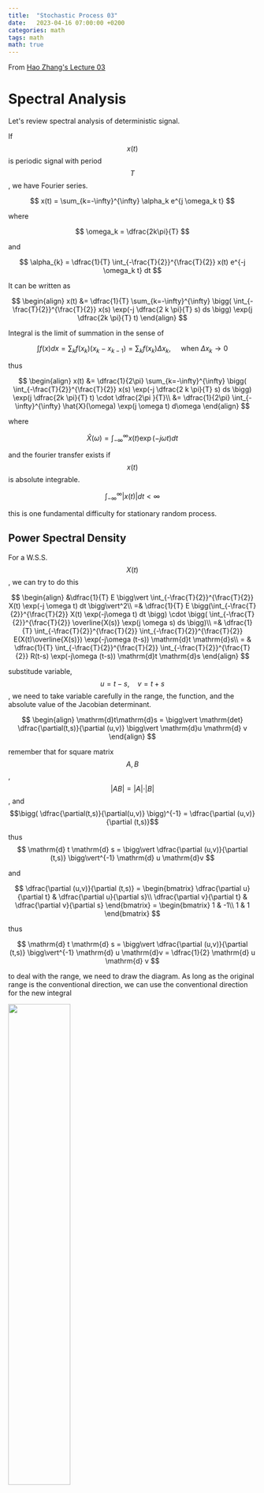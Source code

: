 ```yaml
---
title:  "Stochastic Process 03"
date:   2023-04-16 07:00:00 +0200
categories: math
tags: math
math: true
---
```


From [Hao Zhang's Lecture 03](https://v.ucas.ac.cn/course/CourseIndex.do?courseid=b917aacfcbfe4649aaec1d46bb8edd51)

# Spectral Analysis

Let's review spectral analysis of deterministic signal.

If $$x(t)$$ is periodic signal with period $$T$$, we have Fourier series.

$$
x(t) = \sum_{k=-\infty}^{\infty} \alpha_k e^{j \omega_k t}
$$

where

$$
\omega_k = \dfrac{2k\pi}{T}
$$

and

$$
\alpha_{k} = \dfrac{1}{T} \int_{-\frac{T}{2}}^{\frac{T}{2}} x(t) e^{-j \omega_k t} dt
$$

It can be written as

$$
\begin{align}
x(t) &= \dfrac{1}{T} \sum_{k=-\infty}^{\infty} \bigg( \int_{-\frac{T}{2}}^{\frac{T}{2}} x(s) \exp(-j \dfrac{2 k \pi}{T} s) ds \bigg) \exp(j \dfrac{2k \pi}{T} t)
\end{align}
$$

Integral is the limit of summation in the sense of

$$
\int f(x)dx = \sum_{k} f(x_k) (x_k - x_{k-1}) = \sum_{k} f(x_k) \Delta x_k, \quad \text{ when } \Delta x_k \to 0
$$

thus

$$
\begin{align}
x(t) &= \dfrac{1}{2\pi} \sum_{k=-\infty}^{\infty} \bigg( \int_{-\frac{T}{2}}^{\frac{T}{2}} x(s) \exp(-j \dfrac{2 k \pi}{T} s) ds \bigg) \exp(j \dfrac{2k \pi}{T} t) \cdot \dfrac{2\pi }{T}\\
&= \dfrac{1}{2\pi} \int_{-\infty}^{\infty} \hat{X}(\omega) \exp(j \omega t) d\omega
\end{align}
$$

where

$$
\hat{X}(\omega) = \int_{-\infty}^{\infty} x(t) \exp(-j \omega t) dt
$$

and the fourier transfer exists if $$x(t)$$ is absolute integrable.

$$
\int_{-\infty}^{\infty} \vert x(t) \vert dt  < \infty
$$

this is one fundamental difficulty for stationary random process.

## Power Spectral Density

For a W.S.S. $$X(t)$$, we can try to do this

$$
\begin{align}
&\dfrac{1}{T} E \bigg\vert \int_{-\frac{T}{2}}^{\frac{T}{2}} X(t) \exp(-j \omega t) dt \bigg\vert^2\\
=& \dfrac{1}{T} E \bigg(\int_{-\frac{T}{2}}^{\frac{T}{2}} X(t) \exp(-j\omega t) dt \bigg) \cdot \bigg( \int_{-\frac{T}{2}}^{\frac{T}{2}} \overline{X(s)} \exp(j \omega s) ds \bigg)\\
=& \dfrac{1}{T} \int_{-\frac{T}{2}}^{\frac{T}{2}} \int_{-\frac{T}{2}}^{\frac{T}{2}} E(X(t)\overline{X(s)}) \exp(-j\omega (t-s)) \mathrm{d}t \mathrm{d}s\\
= & \dfrac{1}{T} \int_{-\frac{T}{2}}^{\frac{T}{2}} \int_{-\frac{T}{2}}^{\frac{T}{2}} R(t-s) \exp(-j\omega (t-s)) \mathrm{d}t \mathrm{d}s
\end{align}
$$

substitude variable, $$u=t-s, \quad v = t+s$$, we need to take variable carefully in the range, the function, and the absolute value of the Jacobian determinant.

$$
\begin{align}
\mathrm{d}t\mathrm{d}s = \bigg\vert \mathrm{det} \dfrac{\partial(t,s)}{\partial (u,v)} \bigg\vert \mathrm{d}u \mathrm{d} v
\end{align}
$$

remember that for square matrix $$A, B$$, $$\vert A B \vert = \vert A \vert \cdot \vert B \vert$$, and $$\bigg( \dfrac{\partial(t,s)}{\partial(u,v)} \bigg)^{-1} = \dfrac{\partial (u,v)}{\partial (t,s)}$$

thus
$$
\mathrm{d} t \mathrm{d} s = \bigg\vert \dfrac{\partial (u,v)}{\partial (t,s)} \bigg\vert^{-1} \mathrm{d} u \mathrm{d}v
$$

and

$$
\dfrac{\partial (u,v)}{\partial (t,s)} =
\begin{bmatrix}
\dfrac{\partial u}{\partial t} & \dfrac{\partial u}{\partial s}\\
\dfrac{\partial v}{\partial t} & \dfrac{\partial v}{\partial s}
\end{bmatrix} =
\begin{bmatrix}
1 & -1\\
1 & 1
\end{bmatrix}
$$

thus

$$
\mathrm{d} t \mathrm{d} s = \bigg\vert \dfrac{\partial (u,v)}{\partial (t,s)} \bigg\vert^{-1} \mathrm{d} u \mathrm{d}v = \dfrac{1}{2} \mathrm{d} u \mathrm{d} v
$$

to deal with the range, we need to draw the diagram. As long as the original range is the conventional direction, we can use the conventional direction for the new integral


<img src="/assets/img/2023-04-16-stochastic-process-03/001.png" style="width:50%;height:50%;">

thus

$$
\begin{align}
&\dfrac{1}{2T} \bigg( \int_{-T}^{0} \int_{-T-u}^{T+u} + \int_{0}^{T} \int_{-T+u}^{T-u} \bigg) R(u)\exp(-j\omega u) \mathrm{d} v \mathrm{d} u\\
=&\dfrac{1}{2T} \int_{-T}^{T} \int_{-T+\vert u \vert}^{T- \vert u\vert} R(u)\exp(-j\omega u) \mathrm{d} v \mathrm{d} u\\
=&\dfrac{1}{2T} \int_{-T}^{T} (2T - 2 \vert u \vert) R(u)\exp(-j\omega u) \mathrm{d} u\\
=& \int_{-T}^{T} \Big(1 - \dfrac{ \vert u \vert}{T}\Big) R(u)\exp(-j\omega u) \mathrm{d} u
\end{align}
$$

let $$T \to \infty$$

$$
 \dfrac{1}{T} E \bigg\vert \int_{-\frac{T}{2}}^{\frac{T}{2}} X(t) \exp(-j \omega t) dt \bigg\vert^2 = \int_{-\infty}^{\infty} R(u) \exp(-j\omega u) du = S(\omega)
$$

This is called Wiener-Khinchine theorem.
It is interesting to note here, if assume $$R(u)$$ is real function, since $$R(u)$$ is positive definite function (thus it is also symmetry), we know its Fourier transfer is real and symmetry, and positive for all $$\omega$$, meets the idea of power spectral density. Thus

$$
\begin{align}
S(\omega) &= \int_{-\infty}^{\infty} R(t) \cos(\omega t) dt\\
R(t) &= \dfrac{1}{2\pi} \int_{-\infty}^{\infty} S(\omega) \cos(\omega t) d\omega
\end{align}
$$

## LTI Responses

Assumes a W.S.S. process $$X(t)$$ with PSD $$S(\omega)$$ passing through a LTI system with impulse response $$h(t)$$, we know

$$
Y(t) = \int_{-\infty}^{\infty} h(t-\tau) X(\tau) d\tau
$$

then

$$
\begin{align}
&R_{Y}(t,s) = E(Y(t) \overline{Y(s)}) = E \bigg(\int_{-\infty}^{\infty} h(t-\tau) X(\tau) d\tau \bigg) \overline{\bigg(\int_{-\infty}^{\infty} h(s-r)X(r)dr\bigg)}\\
=& \int_{-\infty}^{\infty} \int_{-\infty}^{\infty} R_{X}(\tau-r) h(t-\tau) \overline{h(s-r)} d\tau dr
\end{align}
$$

to see if the integral is a convolutoin, the summation of all the variable in the function, has to cancel all the integral variable, and it gives the convolutoin at the value of the summation.

We need to define

$$
\tilde{h}(t) = \overline{h(-t)}
$$

then

$$
\begin{align}
R_{Y}(t,s) &= \int_{-\infty}^{\infty} \int_{-\infty}^{\infty} R_{X}(\tau-r) h(t-\tau) \overline{h(s-r)} d\tau dr\\
&= \int_{-\infty}^{\infty} \int_{-\infty}^{\infty} R_{X}(\tau-r) h(t-\tau) \tilde{h}(r-s) d\tau dr\\
&= R_{X} * h * \tilde{h} (t-s)
\end{align}
$$

thus it is clear $$Y(t)$$ is W.S.S., also

$$
S_Y(\omega) = S_X(\omega)\cdot H(\omega) \cdot \tilde{H}(\omega)
$$

and

$$
\begin{align}
\tilde{H}(\omega) &= \int_{-\infty}^{\infty} \tilde{h}(t) \exp(-j\omega t) dt\\
&= \int_{-\infty}^{\infty} \overline{h(-t)} \exp(-j\omega t) dt\\
&= \overline{\int_{-\infty}^{\infty} h(-t) \exp(j\omega t) dt}\\
&= \overline{\int_{-\infty}^{\infty} h(\tau) \exp(-j\omega \tau) d\tau}\\
&= \overline{H(\omega)}
\end{align}
$$

thus

$$
S_Y(\omega) = S_X(\omega) \cdot H(\omega) \cdot \overline{H(\omega)} = S_X(\omega) \vert H(\omega) \vert^2
$$

## Common PSDs And Their Autocorrelations

Please note that the Fourier transform is not the same (or similar) as Laplace transform table, since the table we usually see is for single sided functions.

$$
\begin{align}
S(\omega) &= \int_{-\infty}^{\infty} R(\tau) \exp(-j\omega\tau)d\tau\\
R(\tau) &= \dfrac{1}{2\pi}\int_{-\infty}^{\infty} S(\omega) \exp(j\omega\tau) d\omega
\end{align}
$$

or using frequency (Hz) instead of angular frequency

$$
\begin{align}
S(f) &= \int_{-\infty}^{\infty}R(\tau)\exp(-j2\pi f \tau) d\tau\\
R(\tau) &= \int_{-\infty}^{\infty} S(f) \exp(j2\pi f \tau) df
\end{align}
$$

### White Noise

For a white noise with two-sided PSD

$$
S(f) = N_0
$$

The autocorrelation is

$$R(\tau) = N_0 \delta(\tau)$$

We can verify it by

$$
\int_{-\infty}^{\infty} N_0 \delta(\tau) \exp(-j2\pi f\tau) d\tau = N_0
$$

Note that the directly apply of the inverse Fourier transform may seems difficult.

### Lowpass Noise

For a two-sided PSD

$$
S(f) = \dfrac{N_0}{1+\big(\dfrac{f}{f_b}\big)^2}
$$

or

$$
S(\omega) = \dfrac{N_0 \cdot \omega_b^2}{\omega_b^2+\omega^2}
$$

using the formula

$$
\int_{-\infty}^{\infty} \dfrac{1}{a^2+\omega^2} \cdot \exp(j\omega t)d \omega = \dfrac{\pi}{a} \cdot \exp(-a\vert t \vert), \quad a > 0
$$

$$
\begin{align}
R(\tau) &= \dfrac{1}{2\pi} \int_{-\infty}^{\infty} \dfrac{N_0 \cdot \omega_b^2}{\omega_b^2 + \omega^2} \cdot \exp(j\omega \tau) d\omega\\
&= \dfrac{1}{2\pi} \cdot N_0 \cdot \omega_b^2 \cdot \dfrac{\pi}{\omega_b} \cdot \exp(-\omega_b \vert \tau \vert)\\
&= \pi f_b \cdot N_0 \cdot \exp(-2\pi f_b \vert \tau \vert)
\end{align}
$$

We can do a quick sanity check, since the effective power bandwidth is $$\pi f_b/2$$, we should have

$$
2N_0 \cdot \dfrac{\pi}{2} \cdot f_b = \pi f_b \cdot N_0
$$

## LTV Responses

Without the assumption of W.S.S. process, we need to derive the PSD again by

$$
\begin{align}
& \dfrac{1}{T} E \left\vert \int_{-T/2}^{T/2} X(t)\exp(-j\omega t) dt \right\vert^2\\
= & \dfrac{1}{T} E\left(\int_{-T/2}^{T/2} X(t)\exp(-j\omega t) dt\right) \left( \int_{-T/2}^{T/2} \overline{X(s)}\exp(j\omega s)\right)\\
= & \dfrac{1}{T} \int_{-T/2}^{T/2} \int_{-T/2}^{T/2} E(X(t)\overline{X(s)}) \exp(-j\omega(t-s)) dt ds\\
= & \dfrac{1}{T} \int_{-T/2}^{T/2} \int_{-T/2}^{T/2} R(t,s) \exp(-j\omega(t-s)) dt ds
\end{align}
$$

For a LTV system

$$
Y(t) = \int_{-\infty}^{\infty} X(\tau) h(t;\tau) d\tau
$$

where $$h(t;\tau)$$ is the impulse response at time $$t$$ when the impulse is at time $$\tau$$. The reason is

$$
X(t) = \int_{-\infty}^{\infty} X(\tau) \delta(t-\tau) d\tau
$$

and the response for $$\delta(t-\tau)$$ is $$h(t;\tau)$$. Thus by superposition, the response for $$\int_{-\infty}^{\infty} X(\tau) \delta(t-\tau)$$ is

$$
Y(t) = \int_{-\infty}^{\infty} X(\tau) h(t;\tau) d\tau
$$

$$
R_Y(t,s) = \int_{-\infty}^{\infty} \int_{-\infty}^{\infty} R_X(\tau,r) h(t;\tau) \overline{h(s;r)} d\tau dr
$$
